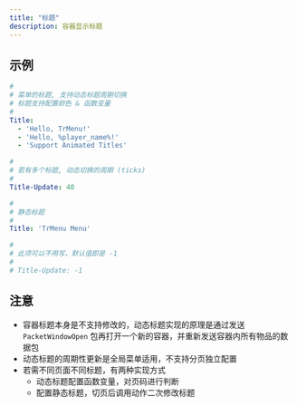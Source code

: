 ```yaml
---
title: "标题"
description: 容器显示标题
---
```


## 示例

```yaml
#
# 菜单的标题, 支持动态标题周期切换
# 标题支持配置颜色 & 函数变量
#
Title:
  - 'Hello, TrMenu!'
  - 'Hello, %player_name%!'
  - 'Support Animated Titles'

#
# 若有多个标题, 动态切换的周期 (ticks)
#
Title-Update: 40
```

```yaml
#
# 静态标题
#
Title: 'TrMenu Menu'

#
# 此项可以不用写，默认值即是 -1
#
# Title-Update: -1
```

## 注意

* 容器标题本身是不支持修改的，动态标题实现的原理是通过发送  `PacketWindowOpen` 包再打开一个新的容器，并重新发送容器内所有物品的数据包
* 动态标题的周期性更新是全局菜单适用，不支持分页独立配置
* 若需不同页面不同标题，有两种实现方式
  * 动态标题配置函数变量，对页码进行判断
  * 配置静态标题，切页后调用动作二次修改标题

